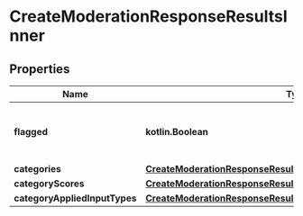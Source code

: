 
# CreateModerationResponseResultsInner

## Properties
| Name | Type | Description | Notes |
| ------------ | ------------- | ------------- | ------------- |
| **flagged** | **kotlin.Boolean** | Whether any of the below categories are flagged. |  |
| **categories** | [**CreateModerationResponseResultsInnerCategories**](CreateModerationResponseResultsInnerCategories.md) |  |  |
| **categoryScores** | [**CreateModerationResponseResultsInnerCategoryScores**](CreateModerationResponseResultsInnerCategoryScores.md) |  |  |
| **categoryAppliedInputTypes** | [**CreateModerationResponseResultsInnerCategoryAppliedInputTypes**](CreateModerationResponseResultsInnerCategoryAppliedInputTypes.md) |  |  |



